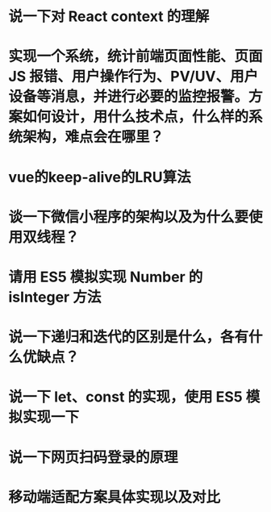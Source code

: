 # 说一下对 React context 的理解
# 实现一个系统，统计前端页面性能、页面 JS 报错、用户操作行为、PV/UV、用户设备等消息，并进行必要的监控报警。方案如何设计，用什么技术点，什么样的系统架构，难点会在哪里？
# vue的keep-alive的LRU算法
# 谈一下微信小程序的架构以及为什么要使用双线程？
# 请用 ES5 模拟实现 Number 的 isInteger 方法
# 说一下递归和迭代的区别是什么，各有什么优缺点？
# 说一下 let、const 的实现，使用 ES5 模拟实现一下
# 说一下网页扫码登录的原理
# 移动端适配方案具体实现以及对比